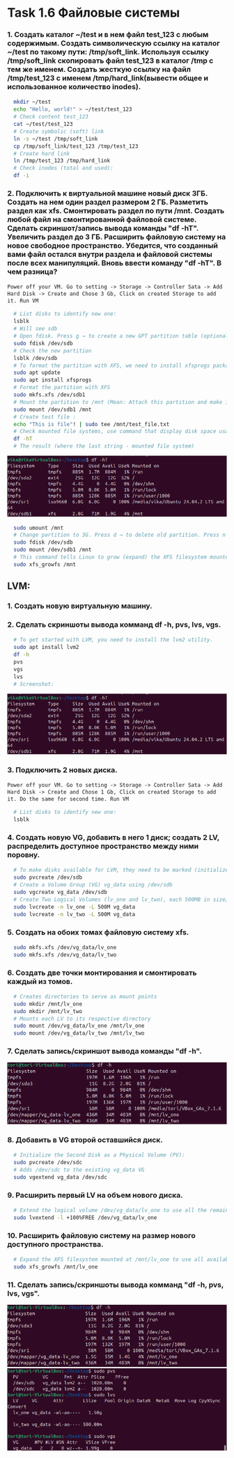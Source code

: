 # Task 1.6 Файловые системы
### 1. Создать каталог ~/test и в нем файл test_123 с любым содержимым. Создать символическую ссылку на каталог ~/test по такому пути: /tmp/soft_link. Используя ссылку /tmp/soft_link скопировать файл test_123 в каталог /tmp с тем же именем. Создать жесткую ссылку на файл /tmp/test_123 с именем /tmp/hard_link(вывести общее и использованное количество inodes).
```bash
  mkdir ~/test
  echo "Hello, world!" > ~/test/test_123
  # Check content test_123
  cat ~/test/test_123
  # Create symbolic (soft) link
  ln -s ~/test /tmp/soft_link
  cp /tmp/soft_link/test_123 /tmp/test_123
  # Create hard link
  ln /tmp/test_123 /tmp/hard_link
  # Check inodes (total and used):
  df -i
```
### 2. Подключить к виртуальной машине новый диск 3ГБ. Создать на нем один раздел размером 2 ГБ. Разметить раздел как xfs. Смонтировать раздел по пути /mnt. Создать любой файл на смонтированной файловой системе. Сделать скриншот/запись вывода команды "df -hT". Увеличить раздел до 3 ГБ. Расширить файловую систему на новое свободное пространство. Убедится, что созданный вами файл остался внутри раздела и файловой системы после всех манипуляций. Вновь ввести команду "df -hT". В чем разница? 
```
Power off your VM. Go to setting -> Storage -> Controller Sata -> Add Hard Disk -> Create and Chose 3 Gb, Click on created Storage to add it. Run VM 
```
```bash
  # List disks to identify new one:
  lsblk
  # Will see sdb 
  # Open fdisk. Press g → to create a new GPT partition table (optional, use o for MBR). Press n → to create a new partition. Partition number: 1 (default). First sector: press Enter to accept default. Last sector: type +2G and press Enter → creates a 2 GB partition. Press w → to write the changes and exit.
  sudo fdisk /dev/sdb
  # Check the new partition
  lsblk /dev/sdb
  # To format the partition with XFS, we need to install xfsprogs package:
  sudo apt update
  sudo apt install xfsprogs
  # Format the partition with XFS
  sudo mkfs.xfs /dev/sdb1
  # Mount the partition to /mnt (Mean: Attach this partition and make it accessible at this specific folder path)
  sudo mount /dev/sdb1 /mnt
  # Create test file :
  echo "This is file"! | sudo tee /mnt/test_file.txt
  # Check mounted file systems, use command that display disk space usage:
  df -hT
  # The result (where the last string - mounted file system)
```
![disk usage](pictures/t1_6_1.png)
```bash
  sudo umount /mnt
  # Change partition to 3G. Press d → to delete old partition. Press n → to create a new partition. Partition number: 1 (default). First sector: press Enter to accept default. Last sector: type +3G and press Enter → creates a 2 GB partition. Do you want to remove the signature? Yes. Press w → to write the changes and exit.
  sudo fdisk /dev/sdb
  sudo mount /dev/sdb1 /mnt
  # This command tells Linux to grow (expand) the XFS filesystem mounted at /mnt to use all available free space on its underlying partition.
  sudo xfs_growfs /mnt
  ```
  ## LVM:
### 1. Создать новую виртуальную машину. 
### 2. Сделать скриншоты вывода комманд df -h, pvs, lvs, vgs. 
```bash
  # To get started with LVM, you need to install the lvm2 utility.
  sudo apt install lvm2
  df -h
  pvs
  vgs
  lvs
  # Screenshot:
```
![df -h](pictures/t1_6_1.png)
### 3. Подключить 2 новых диска. 
```
Power off your VM. Go to setting -> Storage -> Controller Sata -> Add Hard Disk -> Create and Chose 1 Gb, Click on created Storage to add it. Do the same for second time. Run VM 
```
```bash
  # List disks to identify new one:
  lsblk
```
### 4. Создать новую VG, добавить в него 1 диск; создать 2 LV, распределить доступное пространство между ними поровну. 
```bash
  # To make disks available for LVM, they need to be marked (initialized) with the pvcreate utility. Initialize the First Disk as a Physical Volume (PV):
  sudo pvcreate /dev/sdb
  # Create a Volume Group (VG) vg_data using /dev/sdb
  sudo vgcreate vg_data /dev/sdb
  # Create Two Logical Volumes (lv_one and lv_two), each 500MB in size, within  Volume Group (vg_data)
  sudo lvcreate -n lv_one -L 500M vg_data
  sudo lvcreate -n lv_two -L 500M vg_data
```
### 5. Создать на обоих томах файловую систему xfs. 
```bash
  sudo mkfs.xfs /dev/vg_data/lv_one
  sudo mkfs.xfs /dev/vg_data/lv_two
```
### 6. Создать две точки монтирования и смонтировать каждый из томов. 
```bash
  # Creates directories to serve as mount points
  sudo mkdir /mnt/lv_one
  sudo mkdir /mnt/lv_two
  # Mounts each LV to its respective directory
  sudo mount /dev/vg_data/lv_one /mnt/lv_one
  sudo mount /dev/vg_data/lv_two /mnt/lv_two
```
### 7. Сделать запись/скриншот вывода команды "df -h". 

![df -h](pictures/t1_6_3.png)

### 8. Добавить в VG второй оставшийся диск. 
```bash
  # Initialize the Second Disk as a Physical Volume (PV):
  sudo pvcreate /dev/sdc
  # Adds /dev/sdc to the existing vg_data VG
  sudo vgextend vg_data /dev/sdc
```
### 9. Расширить первый LV на объем нового диска. 
```bash
  # Extend the logical volume /dev/vg_data/lv_one to use all the remaining free space in its volume group
  sudo lvextend -l +100%FREE /dev/vg_data/lv_one
```
### 10. Расширить файловую систему на размер нового доступного пространства. 
```bash
  # Expand the XFS filesystem mounted at /mnt/lv_one to use all available space on its underlying logical volume.
  sudo xfs_growfs /mnt/lv_one
```
### 11. Сделать запись/скриншоты вывода комманд "df -h, pvs, lvs, vgs".

![df -h](pictures/t1_6_4.png)
![pvs, lvs, vgs](pictures/t1_6_5.png)